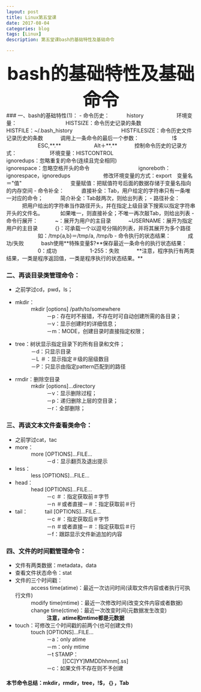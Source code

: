 ```yaml
---
layout: post
title: Linux第五堂课
date: 2017-08-04
categories: blog
tags: [Linux]
description: 第五堂课bash的基础特性及基础命令

---
```


<center>
<font size="7" ><b>bash的基础特性及基础命令</b></font>
</center>
### 一、bash的基础特性(1)：     
- 命令历史：     
&emsp;&emsp;&emsp;history       
&emsp;&emsp;&emsp;&emsp;&emsp;&emsp;环境变量：       
&emsp;&emsp;&emsp;&emsp;&emsp;&emsp;&emsp;&emsp;&emsp;HISTSIZE：命令历史记录的条数       
&emsp;&emsp;&emsp;&emsp;&emsp;&emsp;&emsp;&emsp;&emsp;HISTFILE：~/.bash_history      
&emsp;&emsp;&emsp;&emsp;&emsp;&emsp;&emsp;&emsp;&emsp;HISTFILESIZE：命令历史文件记录历史的条数            
&emsp;&emsp;&emsp;调用上一条命令的最后一个参数：        
&emsp;&emsp;&emsp;&emsp;&emsp;&emsp;!$       
&emsp;&emsp;&emsp;&emsp;&emsp;&emsp;ESC,**.**       
&emsp;&emsp;&emsp;&emsp;&emsp;&emsp;Alt＋**.**   
&emsp;&emsp;&emsp;控制命令历史的记录方式：          
&emsp;&emsp;&emsp;&emsp;&emsp;&emsp;环境变量：HISTCONTROL         
&emsp;&emsp;&emsp;&emsp;&emsp;&emsp;&emsp;&emsp;&emsp;ignoredups：忽略重复的命令(连续且完全相同)       
&emsp;&emsp;&emsp;&emsp;&emsp;&emsp;&emsp;&emsp;&emsp;ignorespace：忽略空格开头的命令     
&emsp;&emsp;&emsp;&emsp;&emsp;&emsp;&emsp;&emsp;&emsp;ignoreboth：ignorespace，ignoredups             
&emsp;&emsp;&emsp;&emsp;&emsp;&emsp;修改环境变量的方式：export&emsp;变量名＝"值"     
&emsp;&emsp;&emsp;&emsp;&emsp;&emsp;&emsp;&emsp;&emsp;变量赋值：把赋值符号后面的数据存储于变量名指向的内存空间       
- 命令补全：             
&emsp;&emsp;&emsp;直接补全：Tab，用户给定的字符串只有一条唯一对应的命令；       
&emsp;&emsp;&emsp;简介补全：Tab敲两次，则给出列表；           
- 路径补全：         
&emsp;&emsp;&emsp;把用户给出的字符串当作路径开头，并在指定上级目录下搜索以指定字符串开头的文件名。      
&emsp;&emsp;&emsp;如果唯一，则直接补全；不唯一再次敲Tab，则给出列表         
- 命令行展开：     
&emsp;&emsp;&emsp;~：展开为用户的主目录      
&emsp;&emsp;&emsp;~USERNAME：展开为指定用户的主目录     
&emsp;&emsp;&emsp;{}：可承载一个以逗号分隔的列表，并将其展开为多个路径    
&emsp;&emsp;&emsp;&emsp;&emsp;&emsp;如：/tmp{a,b}＝/tmp/a, /tmp/b      
- 命令执行的状态结果：      
&emsp;&emsp;&emsp;成功/失败      
&emsp;&emsp;&emsp;bash使用**特殊变量$?**保存最近一条命令的执行状态结果：        
&emsp;&emsp;&emsp;&emsp;&emsp;&emsp;0：成功       
&emsp;&emsp;&emsp;&emsp;&emsp;&emsp;1-255：失败      
&emsp;&emsp;&emsp;**注意，程序执行有两类结果，一类是程序返回值，一类是程序执行的状态结果。**     

### 二、再谈目录类管理命令：        
- 之前学过cd，pwd，ls；      
- mkdir：          
&emsp;&emsp;&emsp;mkdir [options] /path/to/somewhere    
&emsp;&emsp;&emsp;&emsp;&emsp;&emsp;－p：存在时不报错，不存在时可自动创建所需的各目录；    
&emsp;&emsp;&emsp;&emsp;&emsp;&emsp;－v：显示创建时的详细信息；      
&emsp;&emsp;&emsp;&emsp;&emsp;&emsp;－m：MODE，创建目录时直接指定权限；      
- tree：树状显示指定目录下的所有目录和文件；       
&emsp;&emsp;&emsp;－d：只显示目录      
&emsp;&emsp;&emsp;－L ＃：显示指定＃级的层级数目        
&emsp;&emsp;&emsp;－P：只显示由指定pattern匹配到的路径      

- rmdir：删除空目录       
&emsp;&emsp;&emsp;mkdir [options]...directory                
&emsp;&emsp;&emsp;&emsp;&emsp;&emsp;－v：显示删除过程；       
&emsp;&emsp;&emsp;&emsp;&emsp;&emsp;－p：递归删除上层的空目录；    
&emsp;&emsp;&emsp;&emsp;&emsp;&emsp;－r：全部删除；      

### 三、再谈文本文件查看类命令：
- 之前学过cat，tac      
- more：    
&emsp;&emsp;&emsp;more [OPTIONS]...FILE...     
&emsp;&emsp;&emsp;&emsp;&emsp;&emsp;－d：显示翻页及退出提示    
- less：     
&emsp;&emsp;&emsp;less [OPTIONS]...FILE...     
- head：     
&emsp;&emsp;&emsp;head [OPTIONS]...FILE...     
&emsp;&emsp;&emsp;&emsp;&emsp;&emsp;－c ＃：指定获取前＃字节     
&emsp;&emsp;&emsp;&emsp;&emsp;&emsp;－n ＃或者直接－＃：指定获取前＃行    
- tail：
&emsp;&emsp;&emsp;tail [OPTIONS]...FILE...     
&emsp;&emsp;&emsp;&emsp;&emsp;&emsp;－c ＃：指定获取后＃字节      
&emsp;&emsp;&emsp;&emsp;&emsp;&emsp;－n ＃或者直接－＃：指定获取后＃行    
&emsp;&emsp;&emsp;&emsp;&emsp;&emsp;－f：跟踪显示文件新追加的内容      

### 四、文件的时间戳管理命令：   
- 文件有两类数据：metadata，data     
- 查看文件状态命令：stat      
- 文件的三个时间戳：      
&emsp;&emsp;&emsp;access time(atime)：最近一次访问时间(读取文件内容或者执行可执行文件)      
&emsp;&emsp;&emsp;modify time(mtime)：最近一次修改时间(改变文件内容或者数据)      
&emsp;&emsp;&emsp;change time(ctime)：最近一次改变时间(元数据发生改变)       
&emsp;&emsp;&emsp;&emsp;&emsp;&emsp;**注意，atime和mtime都是元数据**              
- touch：可修改三个时间戳的前两个(也可创建文件)       
&emsp;&emsp;&emsp;touch [OPTIONS]...FILE...     
&emsp;&emsp;&emsp;&emsp;&emsp;&emsp;－a：only atime     
&emsp;&emsp;&emsp;&emsp;&emsp;&emsp;－m：only mtime     
&emsp;&emsp;&emsp;&emsp;&emsp;&emsp;－t STAMP：    
&emsp;&emsp;&emsp;&emsp;&emsp;&emsp;&emsp;&emsp;&emsp;[[CC]YY]MMDDhhmm[.ss]      
&emsp;&emsp;&emsp;&emsp;&emsp;&emsp;－c：如果文件不存在则不予创建     


#### 本节命令总结：mkdir，rmdir，tree，!$，｛｝，Tab            

